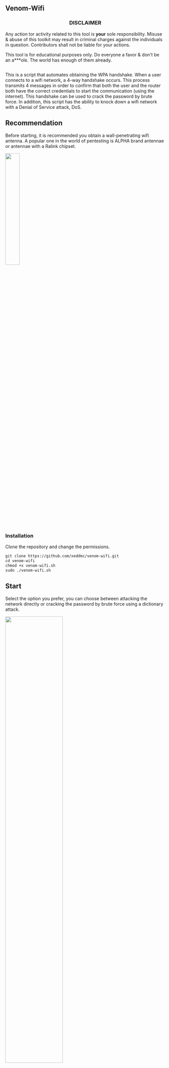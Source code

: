 ## Venom-Wifi

<h3><p align="center">DISCLAIMER</p></h3>

Any action tor activity related to this tool is <b>your</b> sole responsibility. Misuse & abuse of this toolkit may result in criminal charges against the individuals in question. Contributors shall not be liable for your actions.


This tool is for educational purposes only. Do everyone a favor & don't be an a***ole. The world has enough of them already.

##

This is a script that automates obtaining the WPA handshake.  When a user connects to a wifi network, a 4-way handshake occurs.
This process transmits 4 messages in order to confirm that both the user and the router both have the correct credentials to start the communication (using the internet). 
This handshake can be used to crack the password by brute force. In addition, this script has the ability to knock down a wifi network with a Denial of Service attack, DoS. 
##

## Recommendation

Before starting, it is recommended you obtain a wall-penetrating wifi antenna. A popular one in the world of pentesting is ALPHA brand antennae or antennae with a Ralink chipset.

<p align="left">
	<img src="https://i.imgur.com/wE0eG8t.jpg" width="30%" height="30%">
</p>

### Installation

Clone the repository and change the permissions.

```markdown
git clone https://github.com/xeddmc/venom-wifi.git
cd venom-wifi
chmod +x venom-wifi.sh
sudo ./venom-wifi.sh
```

## Start

Select the option you prefer, you can choose between attacking the network directly or cracking the password by brute force using a dictionary attack.

<p align="left">
	<img src="https://i.imgur.com/PB6TxQ7.png" width="60%" height="60%" height="60%" align="">
</p>

## Obtain Handshake

On startup, a terminal window will open and gradually display the available wifi networks. Once you find a target, press Ctrl + C and close the window.
The list of available networks will appear, select the one you want and start the attack.

<p align="center">
	<img src="https://i.imgur.com/xPt2Psi.png" width="100%" height="100%" height="100%" align="">
</p>

## Results

Once the handshake is obtained, the program will automatically detect and save the .cap file in the 'captures' folder with the filename of the compromised network.
<p align="center">
	<img src="https://i.imgur.com/4xLFWjz.png" width="100%" height="100%" height="100%" align="">
</p>

## Password cracking

Choose from the default dictionary or select your own password dictionary to crack the password with brute-force.
<p align="center">
	<img src="https://i.imgur.com/HEQAWxi.png" width="100%" height="100%" height="100%" align="">
</p>

## DoS

Follow the same steps as in the last section, but switch to the "Knock down the network" option, it will automatically start the Dos attack on the selected wifi network.
To stop the attack press ctrl + C.


<p align="center">
	<img src="https://i.imgur.com/dStEmWc.png" width="100%" height="100%" height="100%" align="">
</p>
